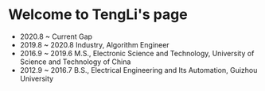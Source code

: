 # Welcome to TengLi's page

* 2020.8 ~ Current Gap
* 2019.8 ~ 2020.8 Industry, Algorithm Engineer
* 2016.9 ~ 2019.6 M.S., Electronic Science and Technology, University of Science and Technology of China
* 2012.9 ~ 2016.7 B.S., Electrical Engineering and Its Automation, Guizhou University
